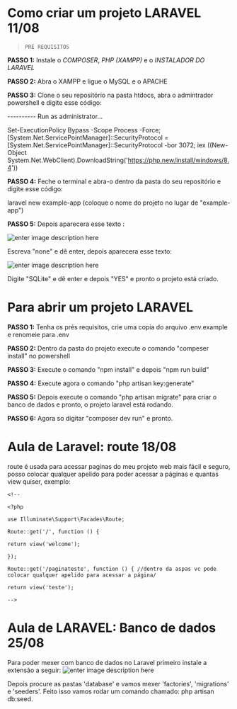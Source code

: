 
  

# Como criar um projeto LARAVEL 11/08

  

  

>  `PRÉ REQUISITOS`

  

  

**PASSO 1:** Instale o *COMPOSER*, *PHP (XAMPP)* e o *INSTALADOR DO LARAVEL*  <br>

  

**PASSO 2:** Abra o XAMPP e ligue o MySQL e o APACHE <br>

  

**PASSO 3:** Clone o seu repositório na pasta htdocs, abra o admintrador powershell e digite esse código: <br>

  

---------- Run as administrator...

  

Set-ExecutionPolicy Bypass -Scope Process -Force; [System.Net.ServicePointManager]::SecurityProtocol = [System.Net.ServicePointManager]::SecurityProtocol -bor 3072; iex ((New-Object System.Net.WebClient).DownloadString('https://php.new/install/windows/8.4'))

  

**PASSO 4:** Feche o terminal e abra-o dentro da pasta do seu repositório e digite esse código:

  

laravel new example-app (coloque o nome do projeto no lugar de "example-app") <br>

  

**PASSO 5:** Depois aparecera esse texto : <br>

  

  

![enter image description here](https://snipboard.io/7LmoTi.jpg)<br>

  

Escreva "none" e dê enter, depois aparecera esse texto:

  

  

![enter image description here](https://snipboard.io/GTlONj.jpg)<br>

  

Digite "SQLite" e dê enter e depois "YES" e pronto o projeto está criado.

  

  

# Para abrir um projeto LARAVEL

  

  

**PASSO 1:** Tenha os prés requisitos, crie uma copia do arquivo .env.example e renomeie para .env <br>

  

**PASSO 2:** Dentro da pasta do projeto execute o comando "compeser install" no powershell <br>

  

**PASSO 3:** Execute o comando "npm install" e depois "npm run build" <br>

  

**PASSO 4:** Execute agora o comando "php artisan key:generate" <br>

  

**PASSO 5:** Depois execute o comando "php artisan migrate" para criar o banco de dados e pronto, o projeto laravel está rodando. <br>

  

**PASSO 6:** Agora so digitar "composer dev run" e pronto.<br>

  

  

# Aula de Laravel: route 18/08

  

  

route é usada para acessar paginas do meu projeto web mais fácil e seguro, posso colocar qualquer apelido para poder acessar a páginas e quantas view quiser, exemplo:

  

    <!--
    
    <?php
    
    use Illuminate\Support\Facades\Route;
    
    Route::get('/', function () {
    
    return view('welcome');
    
    });
    
    Route::get('/paginateste', function () { //dentro da aspas vc pode colocar qualquer apelido para acessar a página/
    
    return view('teste');
    
    -->

  
  

# Aula de LARAVEL: Banco de dados 25/08

Para poder mexer com banco de dados no Laravel primeiro instale a extensão a seguir:
![enter image description here](https://snipboard.io/FN82jV.jpg)

Depois procure as pastas 'database' e vamos mexer 'factories', 'migrations' e 'seeders'. Feito isso vamos rodar um comando chamado: php artisan db:seed. 
